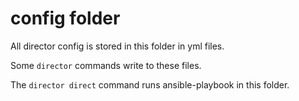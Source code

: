 config folder
=============

All director config is stored in this folder in yml files.

Some `director` commands write to these files.

The `director direct` command runs ansible-playbook in this folder.